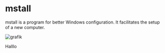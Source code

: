 # mstall


mstall is a program for better Windows configuration. It facilitates the setup of a new computer.

![grafik](https://user-images.githubusercontent.com/70442703/125195967-55d5b380-e258-11eb-9063-1a4fdaf8f105.png)

Halllo

